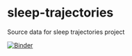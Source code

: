 # sleep-trajectories
Source data for sleep trajectories project

[![Binder](https://mybinder.org/badge_logo.svg)](https://mybinder.org/v2/gh/mpbrigham/sleep-trajectories-data/master)
